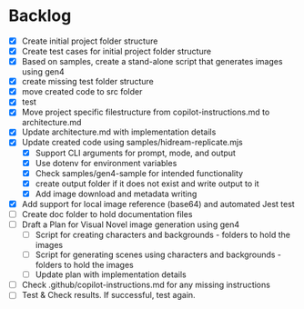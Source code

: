 # Backlog

- [x] Create initial project folder structure
- [x] Create test cases for initial project folder structure
- [x] Based on samples, create a stand-alone script that generates images using gen4
- [x] create missing test folder structure
- [x] move created code to src folder
- [x] test
- [x] Move project specific filestructure from copilot-instructions.md to architecture.md
- [x] Update architecture.md with implementation details
- [x] Update created code using samples/hidream-replicate.mjs
    - [x] Support CLI arguments for prompt, mode, and output
    - [x] Use dotenv for environment variables
    - [x] Check samples/gen4-sample for intended functionality
    - [x] create output folder if it does not exist and write output to it
    - [x] Add image download and metadata writing
- [x] Add support for local image reference (base64) and automated Jest test
- [ ] Create doc folder to hold documentation files
- [ ] Draft a Plan for Visual Novel image generation using gen4
    - [ ] Script for creating characters and backgrounds - folders to hold the images
    - [ ] Script for generating scenes using characters and backgrounds - folders to hold the images
    - [ ] Update plan with implementation details
- [ ] Check .github/copilot-instructions.md for any missing instructions
- [ ] Test & Check results. If successful, test again.
